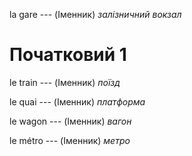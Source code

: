 la gare --- (Іменник)
*залізничний вокзал*



# Початковий 1
le train --- (Іменник)
*поїзд*



le quai --- (Іменник)
*платформа*



le wagon --- (Іменник)
*вагон*



le métro --- (Іменник)
*метро*
